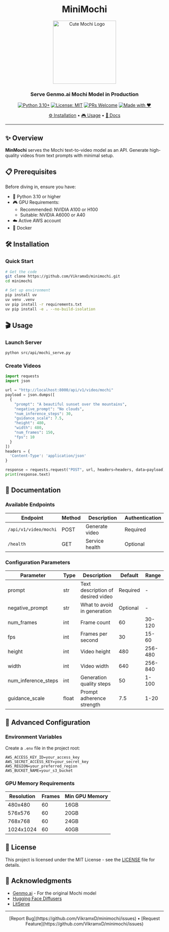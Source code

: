 

<div align="center">
   <h1> MiniMochi </h1>
   <img src="https://github.com/user-attachments/assets/ea97ff3a-39b3-418a-a62c-5687e7222117" alt="Cute Mochi Logo" width="200" height="200">

### Serve Genmo\.ai Mochi Model in Production

[![Python 3.10+](https://img.shields.io/badge/python-3.10+-blue.svg?style=flat-square)](https://www.python.org/downloads/)
[![License: MIT](https://img.shields.io/badge/License-MIT-yellow.svg?style=flat-square)](https://opensource.org/licenses/MIT)
[![PRs Welcome](https://img.shields.io/badge/PRs-welcome-brightgreen.svg?style=flat-square)](https://makeapullrequest.com)
[![Made with ❤️](https://img.shields.io/badge/Made%20with-%E2%9D%A4%EF%B8%8F-red.svg?style=flat-square)](https://github.com/VikramxD/minimochi)

[⚙️ Installation](#%EF%B8%8F-installation) • 
[🎮 Usage](#-usage) • 
[📖 Docs](#-documentation)

</div>

---

## ✨ Overview

**MinMochi** serves the Mochi text-to-video model as an API. Generate high-quality videos from text prompts with minimal setup\.

## 📋 Prerequisites

Before diving in, ensure you have:
- 🐍 Python 3\.10 or higher
- 🎮 GPU Requirements:
  - Recommended: NVIDIA A100 or H100
  - Suitable: NVIDIA A6000 or A40
- ☁️ Active AWS account
- 🐳 Docker 

## 🛠️ Installation

### Quick Start

```bash
# Get the code
git clone https://github.com/VikramxD/minimochi.git
cd minimochi

# Set up environment
pip install uv
uv venv .venv
uv pip install -r requirements.txt
uv pip install -e . --no-build-isolation
```

## 🎬 Usage

### Launch Server

```bash
python src/api/mochi_serve.py
```

### Create Videos

```python
import requests
import json

url = "http://localhost:8000/api/v1/video/mochi"
payload = json.dumps([
  {
    "prompt": "A beautiful sunset over the mountains",
    "negative_prompt": "No clouds",
    "num_inference_steps": 30,
    "guidance_scale": 7.5,
    "height": 480,
    "width": 480,
    "num_frames": 150,
    "fps": 10
  }
])
headers = {
  'Content-Type': 'application/json'
}

response = requests.request("POST", url, headers=headers, data=payload)
print(response.text)
```

## 📖 Documentation

### Available Endpoints

| Endpoint | Method | Description | Authentication |
|----------|--------|-------------|----------------|
| `/api/v1/video/mochi` | POST | Generate video | Required |
| `/health` | GET | Service health | Optional |

### Configuration Parameters

| Parameter | Type | Description | Default | Range |
|-----------|------|-------------|---------|--------|
| prompt | str | Text description of desired video | Required | - |
| negative_prompt | str | What to avoid in generation | Optional | - |
| num_frames | int | Frame count | 60 | 30-120 |
| fps | int | Frames per second | 30 | 15-60 |
| height | int | Video height | 480 | 256-480 |
| width | int | Video width | 640 | 256-840 |
| num_inference_steps | int | Generation quality steps | 50 | 1-100 |
| guidance_scale | float | Prompt adherence strength | 7\.5 | 1-20 |


## 🔧 Advanced Configuration

### Environment Variables

Create a `.env` file in the project root:

```plaintext
AWS_ACCESS_KEY_ID=your_access_key
AWS_SECRET_ACCESS_KEY=your_secret_key
AWS_REGION=your_preferred_region
AWS_BUCKET_NAME=your_s3_bucket
```

### GPU Memory Requirements

| Resolution | Frames | Min GPU Memory |
|------------|--------|----------------|
| 480x480 | 60 | 16GB |
| 576x576 | 60 | 20GB |
| 768x768 | 60 | 24GB |
| 1024x1024 | 60 | 40GB |





## 📄 License

This project is licensed under the MIT License - see the [LICENSE](LICENSE) file for details\.

## 🙏 Acknowledgments

- [Genmo\.ai](https://github.com/genmoai) - For the original Mochi model
- [Hugging Face Diffusers](https://github.com/huggingface/diffusers) 
- [LitServe](https://github.com/Lightning-AI/litserve)

---

<div align="center">
[Report Bug](https://github.com/VikramxD/minimochi/issues) • [Request Feature](https://github.com/VikramxD/minimochi/issues)
</div>
